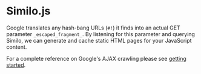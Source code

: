 Similo.js
=========

Google translates any hash-bang URLs (`#!`) it finds into an actual GET parameter `_escaped_fragment_`. By listening for this parameter and querying Similo, we can generate and cache static HTML pages for your JavaScript content.

For a complete reference on Google's AJAX crawling please see <a href="https://developers.google.com/webmasters/ajax-crawling/docs/getting-started" taregt="_blank">getting started</a>.